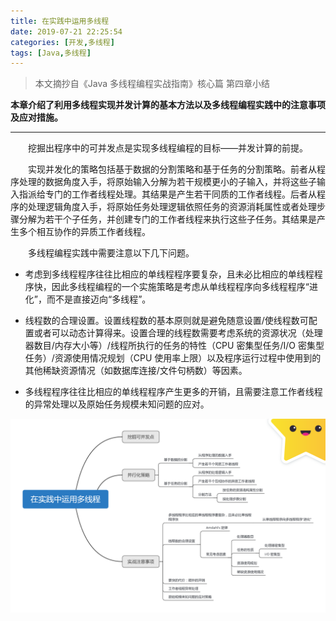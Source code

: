 ```yaml
---
title: 在实践中运用多线程
date: 2019-07-21 22:25:54
categories: [开发,多线程]
tags: [Java,多线程]
---
```


> 本文摘抄自《Java 多线程编程实战指南》核心篇 第四章小结

**本章介绍了利用多线程实现并发计算的基本方法以及多线程编程实践中的注意事项及应对措施。**

---

&emsp;&emsp;挖掘出程序中的可并发点是实现多线程编程的目标——并发计算的前提。

&emsp;&emsp;实现并发化的策略包括基于数据的分割策略和基于任务的分割策略。前者从程序处理的数据角度入手，将原始输入分解为若干规模更小的子输入，并将这些子输入指派给专门的工作者线程处理。其结果是产生若干同质的工作者线程。后者从程序的处理逻辑角度入手，将原始任务处理逻辑依照任务的资源消耗属性或者处理步骤分解为若干个子任务，并创建专门的工作者线程来执行这些子任务。其结果是产生多个相互协作的异质工作者线程。

&emsp;&emsp;多线程编程实践中需要注意以下几下问题。

- 考虑到多线程程序往往比相应的单线程程序要复杂，且未必比相应的单线程程序快，因此多线程编程的一个实施策略是考虑从单线程程序向多线程程序“进化”，而不是直接迈向“多线程”。

- 线程数的合理设置。设置线程数的基本原则就是避免随意设置/使线程数可配置或者可以动态计算得来。设置合理的线程数需要考虑系统的资源状况（处理器数目/内存大小等）/线程所执行的任务的特性（CPU 密集型任务/I/O 密集型任务）/资源使用情况规划（CPU 使用率上限）以及程序运行过程中使用到的其他稀缺资源情况（如数据库连接/文件句柄数）等因素。

- 多线程程序往往比相应的单线程程序产生更多的开销，且需要注意工作者线程的异常处理以及原始任务规模未知问题的应对。

![本章知识结构图](https://raw.githubusercontent.com/Folgerjun/materials/master/blog/img/Multithreading/Multithreading-Chapter-Four.png) 